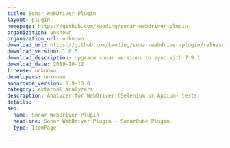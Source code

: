 ```yaml
---
title: Sonar WebDriver Plugin
layout: plugin
homepage: https://github.com/kwoding/sonar-webdriver-plugin
organization: unknown
organization_url: unknown
download_url: https://github.com/kwoding/sonar-webdriver-plugin/releases/download/sonar-webdriver-plugin-1.0.5/sonar-webdriver-plugin-1.0.5.jar
download_version: 1.0.5
download_description: Upgrade sonar versions to sync with 7.9.1
download_date: 2019-10-12
license: unknown
developers: unknown
sonarqube_version: 8.9-10.0
category: external analyzers
description: Analyzer for WebDriver (Selenium or Appium) tests.
details: 
seo:
  name: Sonar WebDriver Plugin
  headline: Sonar WebDriver Plugin - SonarQube Plugin
  type: ItemPage

---
```

